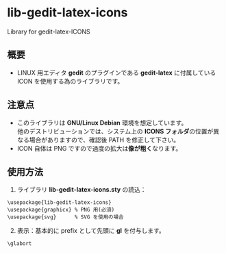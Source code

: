 # lib-gedit-latex-icons
Library for gedit-latex-ICONS

## 概要
- LINUX 用エディタ **gedit** のプラグインである **gedit-latex** に付属している ICON を使用する為のライブラリです。  

## 注意点
- このライブラリは **GNU/Linux Debian** 環境を想定しています。  
他のデストリビューションでは、システム上の **ICONS フォルダ**の位置が異なる場合がありますので、確認後 PATH を修正して下さい。 
- ICON 自体は PNG ですので過度の拡大は**像が粗く**なります。  

## 使用方法
  
1. ライブラリ **lib-gedit-latex-icons.sty** の読込：

```
\usepackage{lib-gedit-latex-icons} 
\usepackage{graphicx} % PNG 用(必須) 
\usepackage{svg}      % SVG を使用の場合 
```
2. 表示：基本的に prefix として先頭に **gl** を付与します。   
```
\glabort
```
